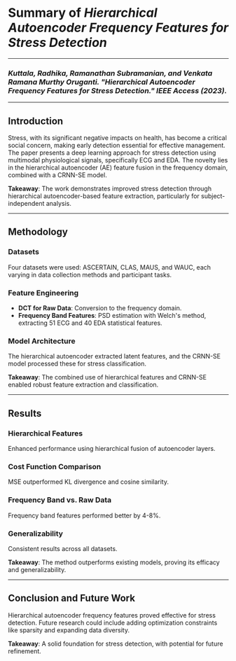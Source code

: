 # Summary of *Hierarchical Autoencoder Frequency Features for Stress Detection*

---
### *Kuttala, Radhika, Ramanathan Subramanian, and Venkata Ramana Murthy Oruganti. "Hierarchical Autoencoder Frequency Features for Stress Detection." IEEE Access (2023).*

---

## Introduction

Stress, with its significant negative impacts on health, has become a critical social concern, making early detection essential for effective management. The paper presents a deep learning approach for stress detection using multimodal physiological signals, specifically ECG and EDA. The novelty lies in the hierarchical autoencoder (AE) feature fusion in the frequency domain, combined with a CRNN-SE model.

**Takeaway**: The work demonstrates improved stress detection through hierarchical autoencoder-based feature extraction, particularly for subject-independent analysis.

---

## Methodology

### Datasets

Four datasets were used: ASCERTAIN, CLAS, MAUS, and WAUC, each varying in data collection methods and participant tasks.

### Feature Engineering

- **DCT for Raw Data**: Conversion to the frequency domain.
- **Frequency Band Features**: PSD estimation with Welch's method, extracting 51 ECG and 40 EDA statistical features.

### Model Architecture

The hierarchical autoencoder extracted latent features, and the CRNN-SE model processed these for stress classification.

**Takeaway**: The combined use of hierarchical features and CRNN-SE enabled robust feature extraction and classification.

---

## Results

### Hierarchical Features

Enhanced performance using hierarchical fusion of autoencoder layers.

### Cost Function Comparison

MSE outperformed KL divergence and cosine similarity.

### Frequency Band vs. Raw Data

Frequency band features performed better by 4-8%.

### Generalizability

Consistent results across all datasets.

**Takeaway**: The method outperforms existing models, proving its efficacy and generalizability.

---

## Conclusion and Future Work

Hierarchical autoencoder frequency features proved effective for stress detection. Future research could include adding optimization constraints like sparsity and expanding data diversity.

**Takeaway**: A solid foundation for stress detection, with potential for future refinement.
